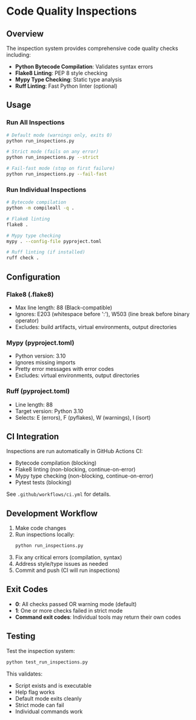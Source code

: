 # Code Quality Inspections

## Overview

The inspection system provides comprehensive code quality checks including:
- **Python Bytecode Compilation**: Validates syntax errors
- **Flake8 Linting**: PEP 8 style checking
- **Mypy Type Checking**: Static type analysis
- **Ruff Linting**: Fast Python linter (optional)

## Usage

### Run All Inspections

```bash
# Default mode (warnings only, exits 0)
python run_inspections.py

# Strict mode (fails on any error)
python run_inspections.py --strict

# Fail-fast mode (stop on first failure)
python run_inspections.py --fail-fast
```

### Run Individual Inspections

```bash
# Bytecode compilation
python -m compileall -q .

# Flake8 linting
flake8 .

# Mypy type checking
mypy . --config-file pyproject.toml

# Ruff linting (if installed)
ruff check .
```

## Configuration

### Flake8 (.flake8)
- Max line length: 88 (Black-compatible)
- Ignores: E203 (whitespace before ':'), W503 (line break before binary operator)
- Excludes: build artifacts, virtual environments, output directories

### Mypy (pyproject.toml)
- Python version: 3.10
- Ignores missing imports
- Pretty error messages with error codes
- Excludes: virtual environments, output directories

### Ruff (pyproject.toml)
- Line length: 88
- Target version: Python 3.10
- Selects: E (errors), F (pyflakes), W (warnings), I (isort)

## CI Integration

Inspections are run automatically in GitHub Actions CI:
- Bytecode compilation (blocking)
- Flake8 linting (non-blocking, continue-on-error)
- Mypy type checking (non-blocking, continue-on-error)
- Pytest tests (blocking)

See `.github/workflows/ci.yml` for details.

## Development Workflow

1. Make code changes
2. Run inspections locally:
   ```bash
   python run_inspections.py
   ```
3. Fix any critical errors (compilation, syntax)
4. Address style/type issues as needed
5. Commit and push (CI will run inspections)

## Exit Codes

- **0**: All checks passed OR warning mode (default)
- **1**: One or more checks failed in strict mode
- **Command exit codes**: Individual tools may return their own codes

## Testing

Test the inspection system:
```bash
python test_run_inspections.py
```

This validates:
- Script exists and is executable
- Help flag works
- Default mode exits cleanly
- Strict mode can fail
- Individual commands work
